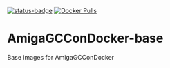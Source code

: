 [![status-badge](https://woodp-gh.walkero.gr/api/badges/1/status.svg)](https://woodp-gh.walkero.gr/repos/1)
[![Docker Pulls](https://img.shields.io/docker/pulls/walkero/amigagccondocker?color=brightgreen)](https://hub.docker.com/r/walkero/amigagccondocker)

# AmigaGCConDocker-base
Base images for AmigaGCConDocker
